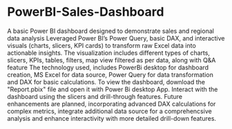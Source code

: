# PowerBI-Sales-Dashboard
A basic Power BI dashboard designed to demonstrate sales and regional data analysis
Leveraged Power BI’s Power Query, basic DAX, and interactive visuals (charts, slicers, KPI cards) to transform raw Excel data into actionable insights.
The visualization includes different types of charts, slicers, KPIs, tables, filters, map view filtered as per data, along with Q&A feature
The technology used, includes PowerBi desktop for dashboard creation, MS Excel for data source, Power Query for data transformation and DAX for basic calculations.
To view the dashboard, download the "Report.pbix" file and open it with Power Bi desktop App.
Interact with the dashboard using the slicers and drill-through features.
Future enhancements are planned, incorporating advanced DAX calculations for complex metrics, integrate additional data source for a comprehencsive analysis and enhance interactivity with more detailed drill-down features.
